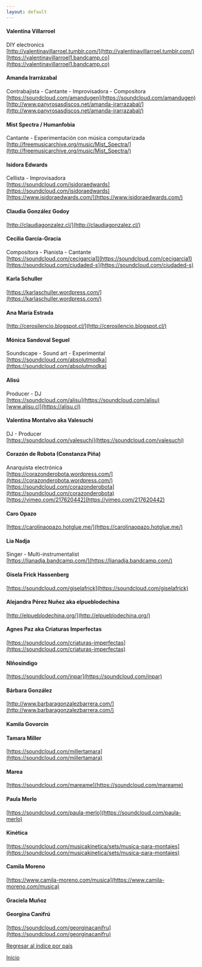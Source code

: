 ```yaml
---
layout: default
---
```


#### Valentina Villarroel  
DIY electronics  
[http://valentinavillarroel.tumblr.com/](http://valentinavillarroel.tumblr.com/)  
[https://valentinavillarroel1.bandcamp.co](https://valentinavillarroel1.bandcamp.co)  

#### Amanda Irarrázabal  
Contrabajista - Cantante - Improvisadora - Compositora  
[https://soundcloud.com/amandugen](https://soundcloud.com/amandugen)  
[http://www.panyrosasdiscos.net/amanda-irarrazabal/](http://www.panyrosasdiscos.net/amanda-irarrazabal/)  

#### Mist Spectra / Humanfobia  
Cantante - Experimentación con música computarizada  
[http://freemusicarchive.org/music/Mist_Spectra/](http://freemusicarchive.org/music/Mist_Spectra/)  

#### Isidora Edwards  
Cellista - Improvisadora  
[https://soundcloud.com/isidoraedwards](https://soundcloud.com/isidoraedwards)  
[https://www.isidoraedwards.com/](https://www.isidoraedwards.com/)  

#### Claudia González Godoy  
[http://claudiagonzalez.cl/](http://claudiagonzalez.cl/)  

#### Cecilia García-Gracia  
Compositora - Pianista - Cantante  
[https://soundcloud.com/cecigarcia1](https://soundcloud.com/cecigarcia1)  
[https://soundcloud.com/ciudaded-s](https://soundcloud.com/ciudaded-s)  

#### Karla Schuller  
[https://karlaschuller.wordpress.com/](https://karlaschuller.wordpress.com/)  


#### Ana María Estrada  
[http://cerosilencio.blogspot.cl/](http://cerosilencio.blogspot.cl/)  

#### Mónica Sandoval Seguel  
Soundscape - Sound art - Experimental  
[https://soundcloud.com/absolutmodka](https://soundcloud.com/absolutmodka)  

#### Alisú  
Producer - DJ  
[https://soundcloud.com/alisu](https://soundcloud.com/alisu)  
[www.alisu.cl](https://alisu.cl)  

#### Valentina Montalvo aka Valesuchi  
DJ - Producer  
[https://soundcloud.com/valesuchi](https://soundcloud.com/valesuchi)  

#### Corazón de Robota (Constanza Piña)  
Anarquista electrónica  
[https://corazonderobota.wordpress.com/](https://corazonderobota.wordpress.com/)  
[https://soundcloud.com/corazonderobota](https://soundcloud.com/corazonderobota)  
[https://vimeo.com/217620442](https://vimeo.com/217620442)  

#### Caro Opazo  
[https://carolinaopazo.hotglue.me/](https://carolinaopazo.hotglue.me/)  

#### Lia Nadja  
Singer - Multi-instrumentalist  
[https://lianadja.bandcamp.com/](https://lianadja.bandcamp.com/)  

#### Gisela Frick Hassenberg  
[https://soundcloud.com/giselafrick](https://soundcloud.com/giselafrick)  

#### Alejandra Pérez Nuñez aka elpueblodechina  
[http://elpueblodechina.org/](http://elpueblodechina.org/)  

#### Agnes Paz aka Criaturas Imperfectas  
[https://soundcloud.com/criaturas-imperfectas](https://soundcloud.com/criaturas-imperfectas)  

#### NIñosindigo  
[https://soundcloud.com/inpar](https://soundcloud.com/inpar)  

#### Bárbara González  
[http://www.barbaragonzalezbarrera.com/](http://www.barbaragonzalezbarrera.com/)  

#### Kamila Govorcin  

#### Tamara Miller  
[https://soundcloud.com/millertamara](https://soundcloud.com/millertamara)  

#### Marea  
[https://soundcloud.com/mareame](https://soundcloud.com/mareame)  

#### Paula Merlo  
[https://soundcloud.com/paula-merlo](https://soundcloud.com/paula-merlo)  

#### Kinética  
[https://soundcloud.com/musicakinetica/sets/musica-para-montajes](https://soundcloud.com/musicakinetica/sets/musica-para-montajes)  

#### Camila Moreno  
[https://www.camila-moreno.com/musica](https://www.camila-moreno.com/musica)  

#### Graciela Muñoz  

#### Georgina Canifrú  
[https://soundcloud.com/georginacanifru](https://soundcloud.com/georginacanifru)  




[Regresar al índice por país](./basededatos.html)  

[Inicio](./)  
